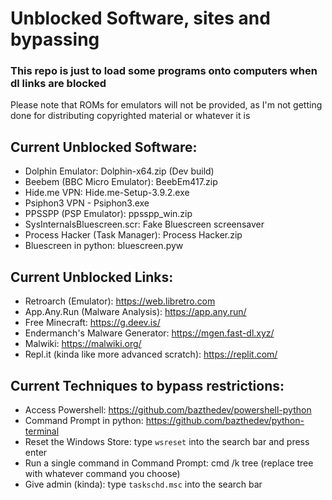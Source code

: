 # Unblocked Software, sites and bypassing
### This repo is just to load some programs onto computers when dl links are blocked

Please note that ROMs for emulators will not be provided, as I'm not getting done for distributing copyrighted material or whatever it is

## Current Unblocked Software:

- Dolphin Emulator: Dolphin-x64.zip (Dev build)
- Beebem (BBC Micro Emulator): BeebEm417.zip
- Hide.me VPN: Hide.me-Setup-3.9.2.exe
- Psiphon3 VPN - Psiphon3.exe
- PPSSPP (PSP Emulator): ppsspp_win.zip
- SysInternalsBluescreen.scr: Fake Bluescreen screensaver
- Process Hacker (Task Manager): Process Hacker.zip
- Bluescreen in python: bluescreen.pyw

## Current Unblocked Links:

- Retroarch (Emulator): https://web.libretro.com
- App.Any.Run (Malware Analysis): https://app.any.run/
- Free Minecraft: https://g.deev.is/
- Endermanch's Malware Generator: https://mgen.fast-dl.xyz/
- Malwiki: https://malwiki.org/
- Repl.it (kinda like more advanced scratch): https://replit.com/

## Current Techniques to bypass restrictions:

- Access Powershell: https://github.com/bazthedev/powershell-python
- Command Prompt in python: https://github.com/bazthedev/python-terminal
- Reset the Windows Store: type `wsreset` into the search bar and press enter
- Run a single command in Command Prompt: cmd /k tree (replace tree with whatever command you choose)
- Give admin (kinda): type `taskschd.msc` into the search bar
